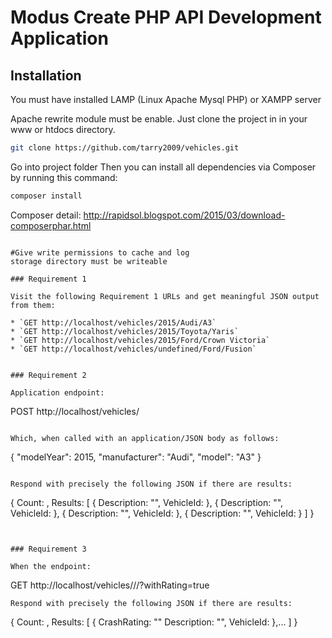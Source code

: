  
# Modus Create PHP API Development Application

## Installation
You must have installed LAMP (Linux Apache Mysql PHP) or XAMPP server 

Apache rewrite module must be enable.
Just clone the project in in your www or htdocs directory.
```bash
git clone https://github.com/tarry2009/vehicles.git

```


Go into project folder
Then you can install all dependencies via Composer by running this command:
```bash
composer install

```
Composer detail:
http://rapidsol.blogspot.com/2015/03/download-composerphar.html

```

#Give write permissions to cache and log  
storage directory must be writeable

### Requirement 1

Visit the following Requirement 1 URLs and get meaningful JSON output from them:

* `GET http://localhost/vehicles/2015/Audi/A3`
* `GET http://localhost/vehicles/2015/Toyota/Yaris`
* `GET http://localhost/vehicles/2015/Ford/Crown Victoria`
* `GET http://localhost/vehicles/undefined/Ford/Fusion`


### Requirement 2

Application endpoint:

```
POST http://localhost/vehicles/
```

Which, when called with an application/JSON body as follows:

```
{
    "modelYear": 2015,
    "manufacturer": "Audi",
    "model": "A3"
}
```

Respond with precisely the following JSON if there are results:

```
{
    Count: <NUMBER OF RESULTS>,
    Results: [
        {
            Description: "<VEHICLE DESCRIPTION>",
            VehicleId: <VEHICLE ID>
        },
        {
            Description: "<VEHICLE DESCRIPTION>",
            VehicleId: <VEHICLE ID>
        },
        {
            Description: "<VEHICLE DESCRIPTION>",
            VehicleId: <VEHICLE ID>
        },
        {
            Description: "<VEHICLE DESCRIPTION>",
            VehicleId: <VEHICLE ID>
        }
    ]
}
```


### Requirement 3

When the endpoint:

```
GET http://localhost/vehicles/<MODEL YEAR>/<MANUFACTURER>/<MODEL>?withRating=true
```
Respond with precisely the following JSON if there are results:

```
{
    Count: <NUMBER OF RESULTS>,
    Results: [
        {
            CrashRating: "<CRASH RATING>"
            Description: "<VEHICLE DESCRIPTION>",
            VehicleId: <VEHICLE ID>
        },...
    ]
}
```
